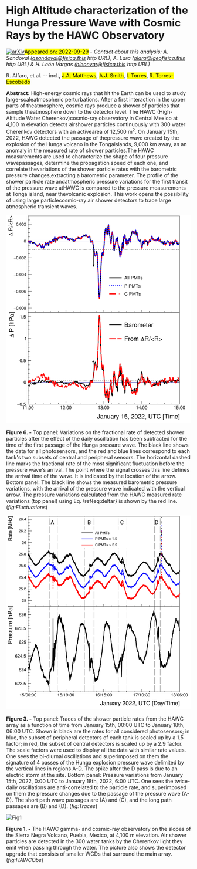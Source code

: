 <div class="macros" style="visibility:hidden;">
$\newcommand{\ensuremath}{}$
$\newcommand{\xspace}{}$
$\newcommand{\object}[1]{\texttt{#1}}$
$\newcommand{\farcs}{{.}''}$
$\newcommand{\farcm}{{.}'}$
$\newcommand{\arcsec}{''}$
$\newcommand{\arcmin}{'}$
$\newcommand{\ion}[2]{#1#2}$
$\newcommand{\textsc}[1]{\textrm{#1}}$
$\newcommand{\hl}[1]{\textrm{#1}}$</div>

<div class="macros" style="visibility:hidden;">
$\newcommand{\ensuremath}{}$
$\newcommand{\xspace}{}$
$\newcommand{\object}[1]{\texttt{#1}}$
$\newcommand{\farcs}{{.}''}$
$\newcommand{\farcm}{{.}'}$
$\newcommand{\arcsec}{''}$
$\newcommand{\arcmin}{'}$
$\newcommand{\ion}[2]{#1#2}$
$\newcommand{\textsc}[1]{\textrm{#1}}$
$\newcommand{\hl}[1]{\textrm{#1}}$</div>



<div id="title">

# High Altitude characterization of the Hunga Pressure Wave with Cosmic Rays by the HAWC Observatory

</div>
<div id="comments">

[![arXiv](https://img.shields.io/badge/arXiv-2209.15110-b31b1b.svg)](https://arxiv.org/abs/2209.15110)<mark>Appeared on: 2022-09-29</mark> - _Contact about this analysis: A. Sandoval (asandoval@fisica.this http URL), A. Lara (alara@igeofisica.this http URL) & H. León Vargas (hleonvar@fisica.this http URL)_

</div>
<div id="authors">

R. Alfaro, et al. -- incl., <mark><mark>J.A. Matthews</mark></mark>, <mark><mark>A.J. Smith</mark></mark>, <mark><mark>I. Torres</mark></mark>, <mark><mark>R. Torres-Escobedo</mark></mark>

</div>
<div id="abstract">

**Abstract:** High-energy cosmic rays that hit the Earth can be used to study large-scaleatmospheric perturbations. After a first interaction in the upper parts of theatmosphere, cosmic rays produce a shower of particles that sample theatmosphere down to the detector level. The HAWC (High-Altitude Water Cherenkov)cosmic-ray observatory in Central Mexico at 4,100 m elevation detects airshower particles continuously with 300 water Cherenkov detectors with an activearea of 12,500 m$^{2}$. On January 15th, 2022, HAWC detected the passage of thepressure wave created by the explosion of the Hunga volcano in the Tongaislands, 9,000 km away, as an anomaly in the measured rate of shower particles.The HAWC measurements are used to characterize the shape of four pressure wavepassages, determine the propagation speed of each one, and correlate thevariations of the shower particle rates with the barometric pressure changes,extracting a barometric parameter. The profile of the shower particle rate andatmospheric pressure variations for the first transit of the pressure wave atHAWC is compared to the pressure measurements at Tonga island, near thevolcanic explosion. This work opens the possibility of using large particlecosmic-ray air shower detectors to trace large atmospheric transient waves.

</div>

<div id="div_fig1">

<img src="tmp_2209.15110/./Fig4New.png" alt="Fig6" width="100%"/>

**Figure 6. -** Top panel: Variations on the fractional rate of detected shower particles after the effect of the daily oscillation has been subtracted for the time of the first passage of the Hunga pressure wave. The black line shows the data for all photosensors, and the red and blue lines correspond to each tank's two subsets of central and peripheral sensors. The horizontal dashed line marks the fractional rate of the most significant fluctuation before the pressure wave's arrival. The point where the signal crosses this line defines the arrival time of the wave. It is indicated by the location of the arrow. Bottom panel: The black line shows the measured barometric pressure variations, with the arrival of the pressure wave indicated with the vertical arrow. The pressure variations calculated from the HAWC measured rate variations (top panel) using Eq. \ref{eq:deltar} is shown by the red line.  (*fig:Fluctuations*)

</div>
<div id="div_fig2">

<img src="tmp_2209.15110/./Fig2New.png" alt="Fig3" width="100%"/>

**Figure 3. -** Top panel: Traces of the shower particle rates from the HAWC array as a function of time from January 15th, 00:00 UTC to January 18th, 06:00 UTC. Shown in black are the rates for all considered photosensors; in blue, the subset of peripheral detectors of each tank is scaled up by a 1.5 factor; in red, the subset of central detectors is scaled up by a 2.9 factor. The scale factors were used to display all the data with similar rate values. One sees the bi-diurnal oscillations and superimposed on them the signature of 4 passes of the Hunga explosion pressure wave delimited by the vertical lines in regions A-D. The spike after the D pass is due to an electric storm at the site. Bottom panel: Pressure variations from January 15th, 2022, 0:00 UTC to January 18th, 2022, 6:00 UTC. One sees the twice-daily oscillations are anti-correlated to the particle rate, and superimposed on them the pressure changes due to the passage of the pressure wave (A-D). The short path wave passages are (A) and (C), and the long path passages are (B) and (D). (*fig:Traces*)

</div>
<div id="div_fig3">

<img src="tmp_2209.15110/./HAWCFeb2020.png" alt="Fig1" width="100%"/>

**Figure 1. -** The HAWC gamma- and cosmic-ray observatory on the slopes of the Sierra Negra Volcano, Puebla, Mexico, at 4,100 m elevation. Air shower particles are detected in the 300 water tanks by the Cherenkov light they emit when passing through the water. The picture also shows the detector upgrade that consists of smaller WCDs that surround the main array. (*fig:HAWCObs*)

</div>